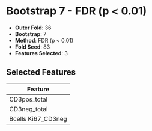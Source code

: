 # Bootstrap 7 - FDR (p < 0.01)

- **Outer Fold**: 36
- **Bootstrap**: 7
- **Method**: FDR (p < 0.01)
- **Fold Seed**: 83
- **Features Selected**: 3

## Selected Features

| Feature |
|---------|
| CD3pos_total |
| CD3neg_total |
| Bcells Ki67_CD3neg |
